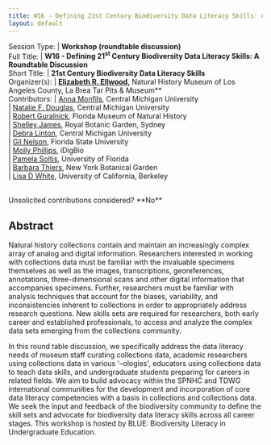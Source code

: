 ```yaml
---
title: W16 - Defining 21st Century Biodiversity Data Literacy Skills: A Roundtable Discussion
layout: default
---
```



Session Type: | **Workshop (roundtable discussion)**  
Full Title:   | **W16 - Defining 21<sup>st</sup> Century Biodiversity Data Literacy Skills: A Roundtable Discussion**  
Short Title:  | **21st Century Biodiversity Data Literacy Skills**  
Organizer(s): | **[Elizabeth R. Ellwood](mailto:lellwood@tarpits.org),** Natural History Museum of Los Angeles County, La Brea Tar Pits & Museum**  
Contributors: | [Anna Monfils](mailto:monfi1ak@cmich.edu), Central Michigan University  
              | [Natalie F. Douglas](mailto:dougl1nm@cmich.edu), Central Michigan University  
              | [Robert Guralnick](mailto:robgur@gmail.com), Florida Museum of Natural History  
              | [Shelley James](mailto:Shelley.James@rbgsyd.nsw.gov.au), Royal Botanic Garden, Sydney  
              | [Debra Linton](mailto:linto1dl@cmich.edu), Central Michigan University  
              | [Gil Nelson](mailto:gnelson@bio.fsu.edu), Florida State University  
              | [Molly Phillips](mailto:mphillips@flmnh.ufl.edu), iDigBio  
              | [Pamela Soltis](mailto:psoltis@flmnh.ufl.edu), University of Florida  
              | [Barbara Thiers](mailto:bthiers@nybg.org), New York Botanical Garden  
              | [Lisa D White](mailto:ldwhite@berkeley.edu), University of California, Berkeley  


<p><br />Unsolicited contributions considered?  **No**</p>  

<!--
**Number of 80-minute sessions requested: 1**
-->

## Abstract  

Natural history collections contain and maintain an increasingly complex array of analog and digital information. Researchers interested in working with collections data must be familiar with the invaluable specimens themselves as well as the images, transcriptions, georeferences, annotations, three-dimensional scans and other digital information that accompanies specimens. Further, researchers must be familiar with analysis techniques that account for the biases, variability, and inconsistencies inherent to collections in order to appropriately address research questions. New skills sets are required for researchers, both early career and established professionals, to access and analyze the complex data sets emerging from the collections community.  

In this round table discussion, we specifically address the data literacy needs of museum staff curating collections data, academic researchers using collections data in various '–ologies', educators using collections data to teach data skills, and undergraduate students preparing for careers in related fields. We aim to build advocacy within the SPNHC and TDWG international communities for the development and incorporation of core data literacy competencies with a basis in collections and collections data. We seek the input and feedback of the biodiversity community to define the skill sets and advocate for biodiversity data literacy skills across all career stages. This workshop is hosted by BLUE: Biodiversity Literacy in Undergraduate Education.  

